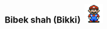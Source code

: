 # Bibek shah **(Bikki)** &nbsp;<img src="https://github.com/SatYu26/SatYu26/blob/master/Assets/Mario_Hello_Big.gif" width="60">
